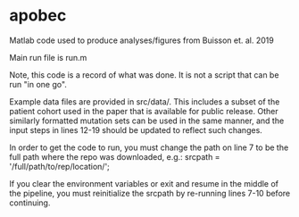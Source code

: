 # apobec
Matlab code used to produce analyses/figures from Buisson et. al. 2019

Main run file is run.m

Note, this code is a record of what was done.  It is not a script that can be run "in one go".

Example data files are provided in src/data/. This includes a subset of the patient cohort used in the paper that 
is available for public release. Other similarly formatted mutation sets can be used in the same manner, and the input steps in
lines 12-19 should be updated to reflect such changes.

In order to get the code to run, you must change the path on line 7 to be the full path where the repo was downloaded, e.g.:
srcpath = '/full/path/to/rep/location/';

If you clear the environment variables or exit and resume in the middle of the pipeline, you must reinitialize the srcpath by re-running
lines 7-10 before continuing.


